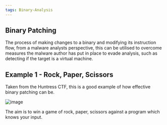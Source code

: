 ```yaml
---
tags: Binary-Analysis
---
```



## Binary Patching

The process of making changes to a binary and modifying its instruction flow, from a malware analysts perspective, this can be utilised to overcome measures the malware author has put in place to evade analysis, such as detecting if the target is a virtual machine.

## Example 1 - Rock, Paper, Scissors

Taken from the Huntress CTF, this is a good example of how effective binary patching can be.

![image](https://github.com/MZHeader/MZHeader.github.io/assets/151963631/6984b703-2d47-4dd2-96a5-ffff3a8f1fe8)

The aim is to win a game of rock, paper, scissors against a program which knows your input.
